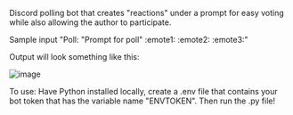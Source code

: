 Discord polling bot that creates "reactions" under a prompt for easy voting while also allowing the author to participate.

Sample input "Poll: "Prompt for poll" :emote1: :emote2: :emote3:"

Output will look something like this:

![image](https://user-images.githubusercontent.com/79484754/222926179-cd723ac9-def2-47b7-9b27-fb9c5bcd1c6a.png)

To use:
Have Python installed locally, create a .env file that contains your bot token that has the variable name "ENVTOKEN".
Then run the .py file!
